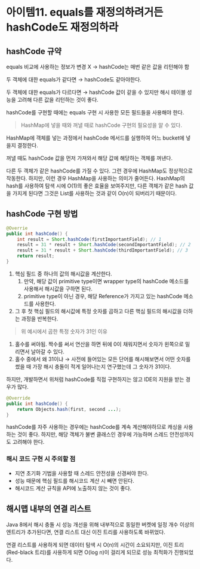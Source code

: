 # 아이템11. equals를 재정의하려거든 hashCode도 재정의하라

## hashCode 규약

equals 비교에 사용하는 정보가 변경 X → hashCode는 매번 같은 값을 리턴해야 함

두 객체에 대한 equals가 같다면 → hashCode도 같아야한다.

두 객체에 대한 equals가 다르다면 → hashCode 값이 같을 수 있지만 해시 테이블 성능을 고려해 다른 값을 리턴하는 것이 좋다.

hashCode를 구현할 때에는 equals 구현 시 사용한 모든 필드들을 사용해야 한다.

> HashMap에 넣을 때와 꺼낼 때로 hashCode 구현의 필요성을 알 수 있다.

HashMap에 객체를 넣는 과정에서 hashCode 메서드를 실행하여 어느 bucket에 넣을지 결정한다.

꺼낼 때도 hashCode 값을 먼저 가져와서 해당 값에 해당하는 객체를 꺼낸다.

다른 두 객체가 같은 hashCode를 가질 수 있다.
그런 경우에 HashMap도 정상적으로 작동한다.
하지만, 이런 경우 HashMap을 사용하는 의미가 줄어든다. HashMap의 hash를 사용하여 탐색 시에 O(1)의 좋은 효율을 보여주지만, 다른 객체가 같은 hash 값을 가지게 된다면 그것은 List를 사용하는 것과 같이 O(n)이 되버리기 때문이다.

## hashCode 구현 방법

```java
@Overrie
public int hashCode() {
	int result = Short.hashCode(firstImportantField); // 1
	result = 31 * result + Short.hashCode(secondImportantField); // 2
	result = 31 * result + Short.hashCode(thirdImportantField); // 3
	return result;
}
```

1. 핵심 필드 중 하나의 값의 해시값을 계산한다.
   1. 만약, 해당 값이 primitive type이면 wrapper type의 hashCode 메소드를 사용해서 해시값을 구하면 된다.
   2. primitive type이 아닌 경우, 해당 Reference가 가지고 있는 hashCode 메소드를 사용한다.
2. 그 후 첫 핵심 필드의 해시값에 특정 숫자를 곱하고 다른 핵심 필드의 해시값을 더하는 과정을 반복한다.

> 위 예시에서 곱한 특정 숫자가 31인 이유

1. 홀수를 써야됨. 짝수를 써서 연산을 하면 뒤에 0이 채워지면서 숫자가 왼쪽으로 밀리면서 날아갈 수 있다.
2. 홀수 중에서 왜 31이냐 → 사전에 들어있는 모든 단어를 해시해보면서 어떤 숫자를 썼을 때 가장 해시 충돌이 적게 일어나는지 연구했는데 그 숫자가 31이다.

하지만, 개발하면서 위처럼 hashCode를 직접 구현하지는 않고 IDE의 지원을 받는 경우가 많다.

```java
@Override
public int hashCode() {
	return Objects.hash(first, second ...);
}
```

hashCode를 자주 사용하는 경우에는 hashCode를 계속 계산해야하므로 캐싱을 사용하는 것이 좋다.
하지만, 해당 객체가 불변 클래스인 경우에 가능하며 스레드 안전성까지도 고려해야 한다.

### 해시 코드 구현 시 주의할 점

- 지연 초기화 기법을 사용할 때 스레드 안전성을 신경써야 한다.
- 성능 때문에 핵심 필드를 해시코드 계산 시 빼면 안된다.
- 해시코드 계산 규칙을 API에 노출하지 않는 것이 좋다.

## 해시맵 내부의 연결 리스트

Java 8에서 해시 충돌 시 성능 개선을 위해 내부적으로 동일한 버켓에 일정 개수 이상의 엔트리가 추가된다면, 연결 리스트 대신 이진 트리를 사용하도록 바뀌었다.

연결 리스트를 사용하게 되면 데이터 탐색 시 O(n)의 시간이 소요되지만, 이진 트리(Red-black 트리)를 사용하게 되면 O(log n)이 걸리게 되므로 성능 최적화가 진행되었다.
